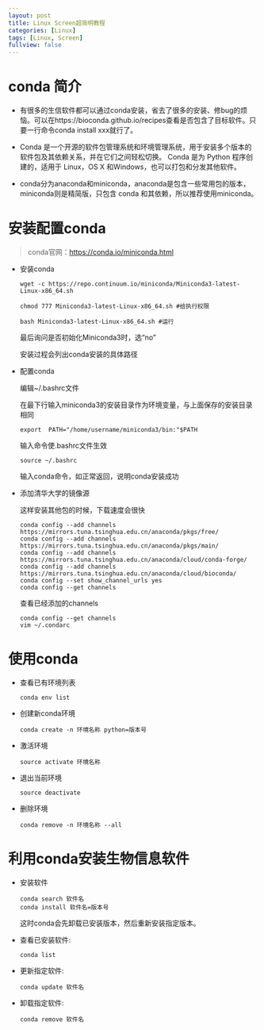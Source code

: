 ```yaml
---
layout: post
title: Linux Screen超简明教程
categories: [Linux]
tags: [Linux, Screen]
fullview: false
---
```


# conda 简介

- 有很多的生信软件都可以通过conda安装，省去了很多的安装、修bug的烦恼。可以在https://bioconda.github.io/recipes查看是否包含了目标软件。只要一行命令conda install xxx就行了。

- Conda 是一个开源的软件包管理系统和环境管理系统，用于安装多个版本的软件包及其依赖关系，并在它们之间轻松切换。 Conda 是为 Python 程序创建的，适用于 Linux，OS X 和Windows，也可以打包和分发其他软件。

- conda分为anaconda和miniconda，anaconda是包含一些常用包的版本，miniconda则是精简版，只包含 conda 和其依赖，所以推荐使用miniconda。

# 安装配置conda

> conda官网：https://conda.io/miniconda.html

- 安装conda
    ```
    wget -c https://repo.continuum.io/miniconda/Miniconda3-latest-Linux-x86_64.sh

    chmod 777 Miniconda3-latest-Linux-x86_64.sh #给执行权限

    bash Miniconda3-latest-Linux-x86_64.sh #运行
    ```

    最后询问是否初始化Miniconda3时，选“no”
    
    安装过程会列出conda安装的具体路径

- 配置conda

    编辑~/.bashrc文件

    在最下行输入miniconda3的安装目录作为环境变量，与上面保存的安装目录相同
    ```
    export  PATH="/home/username/miniconda3/bin:"$PATH
    ```
    输入命令使.bashrc文件生效
    ```
    source ~/.bashrc
    ```
    输入conda命令，如正常返回，说明conda安装成功

- 添加清华大学的镜像源

    这样安装其他包的时候，下载速度会很快
    ```
    conda config --add channels https://mirrors.tuna.tsinghua.edu.cn/anaconda/pkgs/free/
    conda config --add channels https://mirrors.tuna.tsinghua.edu.cn/anaconda/pkgs/main/
    conda config --add channels https://mirrors.tuna.tsinghua.edu.cn/anaconda/cloud/conda-forge/
    conda config --add channels https://mirrors.tuna.tsinghua.edu.cn/anaconda/cloud/bioconda/
    conda config --set show_channel_urls yes 
    conda config --get channels
    ```
    查看已经添加的channels
    ```
    conda config --get channels
    vim ~/.condarc
    ```
# 使用conda

- 查看已有环境列表
    ```
    conda env list
    ```
- 创建新conda环境
    ```
    conda create -n 环境名称 python=版本号
    ```
- 激活环境
    ```
    source activate 环境名称
    ```
- 退出当前环境
    ```
    source deactivate
    ```
- 删除环境
    ```
    conda remove -n 环境名称 --all
    ```

# 利用conda安装生物信息软件
- 安装软件
    ```
    conda search 软件名
    conda install 软件名=版本号
    ```
    这时conda会先卸载已安装版本，然后重新安装指定版本。

- 查看已安装软件:
    ```
    conda list
    ```
- 更新指定软件:
    ```
    conda update 软件名
    ```
- 卸载指定软件:
    ```
    conda remove 软件名
    ```